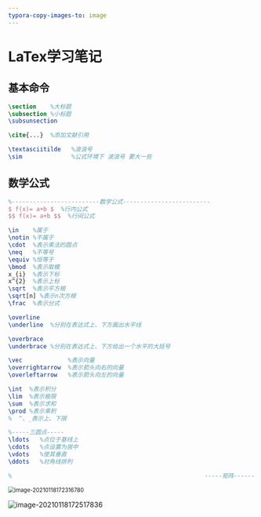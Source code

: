 ```yaml
---
typora-copy-images-to: image
---
```


# LaTex学习笔记

## 基本命令

```latex
\section    %大标题
\subsection %小标题
\subsunsection

\cite{...}  %添加文献引用

\textasciitilde   %波浪号
\sim              %公式环境下 波浪号 要大一些
```



## 数学公式

```latex
%-------------------------数学公式-------------------------
$ f(x)= a+b $  %行内公式
$$ f(x)= a+b $$  %行间公式

\in    %属于
\notin %不属于
\cdot  %表示乘法的圆点
\neq   %不等号
\equiv %恒等于
\bmod  %表示取模
x_{i}  %表示下标
x^{2}  %表示上标
\sqrt  %表示平方根
\sqrt[n] %表示n次方根 
\frac  %表示分式

\overline
\underline  %分别在表达式上、下方画出水平线

\overbrace
\underbrace %分别在表达式上、下方给出一个水平的大括号

\vec             %表示向量
\overrightarrow  %表示箭头向右的向量
\overleftarrow   %表示箭头向左的向量

\int  %表示积分
\lim  %表示极限
\sum  %表示求和
\prod %表示乘积
%  ^、_表示上、下限

%-----三圆点-----
\ldots   %点位于基线上
\cdots   %点设置为居中
\vdots   %使其垂直
\ddots   %对角线排列

%                                                       -----矩阵------


```



<img src="D:\Study\学习笔记\image\image-20210118172316780.png" alt="image-20210118172316780" style="zoom: 80%;" />

![image-20210118172517836](D:\Study\学习笔记\image\image-20210118172517836.png)

